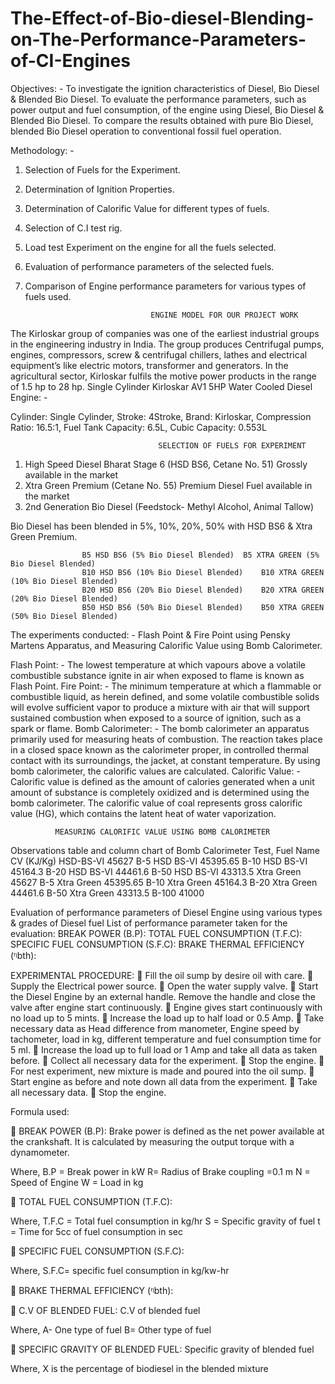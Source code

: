 # The-Effect-of-Bio-diesel-Blending-on-The-Performance-Parameters-of-CI-Engines
Objectives: -
To investigate the ignition characteristics of Diesel, Bio Diesel & Blended Bio Diesel.
To evaluate the performance parameters, such as power output and fuel consumption, of the engine using Diesel, Bio Diesel & Blended Bio Diesel.
To compare the results obtained with pure Bio Diesel, blended Bio Diesel operation to conventional fossil fuel operation. 

Methodology: -
1.	Selection of Fuels for the Experiment.
2.	Determination of Ignition Properties.
3.	Determination of Calorific Value for different types of fuels.
4.	Selection of C.I test rig.
5.	Load test Experiment on the engine for all the fuels selected.
6.	Evaluation of performance parameters of the selected fuels.
7.	Comparison of Engine performance parameters for various types of fuels used.  


                                    ENGINE MODEL FOR OUR PROJECT WORK

The Kirloskar group of companies was one of the earliest industrial groups in the engineering industry in India. The group produces Centrifugal pumps, engines, compressors, screw & centrifugal chillers, lathes and electrical equipment’s like electric motors, transformer and generators. In the agricultural sector, Kirloskar fulfils the motive power products in the range of 1.5 hp to 28 hp.
Single Cylinder Kirloskar AV1 5HP Water Cooled Diesel Engine: -

Cylinder: Single Cylinder, Stroke: 4Stroke, Brand: Kirloskar, Compression Ratio: 16.5:1, Fuel Tank Capacity: 6.5L, 	   Cubic Capacity: 0.553L

                                     SELECTION OF FUELS FOR EXPERIMENT

1.	High Speed Diesel Bharat Stage 6 (HSD BS6, Cetane No. 51)
Grossly available in the market
2.	Xtra Green Premium (Cetane No. 55)
Premium Diesel Fuel available in the market
3.	2nd Generation Bio Diesel (Feedstock- Methyl Alcohol, Animal Tallow)

Bio Diesel has been blended in 5%, 10%, 20%, 50% with HSD BS6 & Xtra Green Premium. 


                    B5 HSD BS6 (5% Bio Diesel Blended)	B5 XTRA GREEN (5% Bio Diesel Blended)
                    B10 HSD BS6 (10% Bio Diesel Blended)	B10 XTRA GREEN (10% Bio Diesel Blended) 
                    B20 HSD BS6 (20% Bio Diesel Blended)	B20 XTRA GREEN (20% Bio Diesel Blended)
                    B50 HSD BS6 (50% Bio Diesel Blended)	B50 XTRA GREEN (50% Bio Diesel Blended)


The experiments conducted: -
Flash Point & Fire Point using Pensky Martens Apparatus, and Measuring Calorific Value using Bomb Calorimeter.

Flash Point: - The lowest temperature at which vapours above a volatile combustible substance ignite in air when exposed to flame is known as Flash Point. 
Fire Point: - The minimum temperature at which a flammable or combustible liquid, as herein defined, and some volatile combustible solids will evolve sufficient vapor to produce a mixture with air that will support sustained combustion when exposed to a source of ignition, such as a spark or flame.
Bomb Calorimeter: - The bomb calorimeter an apparatus primarily used for measuring heats of combustion. The reaction takes place in a closed space known as the calorimeter proper, in controlled thermal contact with its surroundings, the jacket, at constant temperature. By using bomb calorimeter, the calorific values are calculated.
Calorific Value: - Calorific value is defined as the amount of calories generated when a unit amount of substance is completely oxidized and is determined using the bomb calorimeter. The calorific value of coal represents gross calorific value (HG), which contains the latent heat of water vaporization.

                             
              MEASURING CALORIFIC VALUE USING BOMB CALORIMETER 

Observations table and column chart of Bomb Calorimeter Test,
Fuel Name	              CV (KJ/Kg)
HSD-BS-VI              	 45627
B-5 HSD BS-VI	           45395.65
B-10 HSD BS-VI	         45164.3
B-20 HSD BS-VI	         44461.6
B-50 HSD BS-VI	         43313.5
Xtra Green	             45627
B-5 Xtra Green	         45395.65
B-10 Xtra Green	         45164.3
B-20 Xtra Green	         44461.6
B-50 Xtra Green	         43313.5
B-100	                   41000


Evaluation of performance parameters of Diesel Engine using various types & grades of Diesel fuel
List of performance parameter taken for the evaluation: 
BREAK POWER (B.P):
TOTAL FUEL CONSUMPTION (T.F.C):
SPECIFIC FUEL CONSUMPTION (S.F.C):
BRAKE THERMAL EFFICIENCY (ᶯbth):

EXPERIMENTAL PROCEDURE:
	 Fill the oil sump by desire oil with care.
	 Supply the Electrical power source.
	 Open the water supply valve.
	 Start the Diesel Engine by an external handle. Remove the handle and close the valve after engine start continuously.
	 Engine gives start continuously with no load up to 5 mints.
	 Increase the load up to half load or 0.5 Amp.
	 Take necessary data as Head difference from manometer, Engine speed by tachometer, load in kg, different temperature and fuel consumption time for 5 ml.
	 Increase the load up to full load or 1 Amp and take all data as taken before.
	 Collect all necessary data for the experiment.
	 Stop the engine.
	 For nest experiment, new mixture is made and poured into the oil sump.
	 Start engine as before and note down all data from the experiment.
	 Take all necessary data.
	 Stop the engine.

Formula used:

	BREAK POWER (B.P):
Brake power is defined as the net power available at the crankshaft. It is calculated by measuring the output torque with a dynamometer.

Where,
B.P = Break power in kW
R= Radius of Brake coupling =0.1 m
N = Speed of Engine
W = Load in kg

	TOTAL FUEL CONSUMPTION (T.F.C):

Where,
T.F.C = Total fuel consumption in kg/hr
S = Specific gravity of fuel
t = Time for 5cc of fuel consumption in sec

	SPECIFIC FUEL CONSUMPTION (S.F.C):

Where,
S.F.C= specific fuel consumption in kg/kw-hr

	BRAKE THERMAL EFFICIENCY (ᶯbth):



	C.V OF BLENDED FUEL:
C.V of blended fuel


Where,
A- One type of fuel
B= Other type of fuel

	SPECIFIC GRAVITY OF BLENDED FUEL:
Specific gravity of blended fuel


Where, X is the percentage of biodiesel in the blended mixture

 
